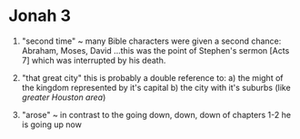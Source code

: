 # Jonah 3

1) "second time" ~ many Bible characters were given a second chance: Abraham, Moses, David
...this was the point of Stephen's sermon [Acts 7] which was interrupted by his death.

2) "that great city" this is probably a double reference to:
    a) the might of the kingdom represented by it's capital
    b) the city with it's suburbs (like _greater Houston area_)

3) "arose" ~ in contrast to the going down, down, down of chapters 1-2 he is going up now
